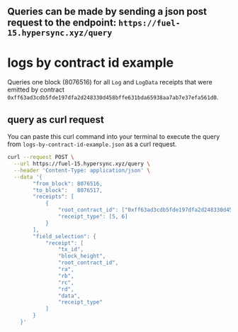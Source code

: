 ## Queries can be made by sending a json post request to the endpoint: `https://fuel-15.hypersync.xyz/query`

# logs by contract id example
Queries one block (8076516) for all `Log` and `LogData` receipts that were emitted by contract `0xff63ad3cdb5fde197dfa2d248330d458bffe631bda65938aa7ab7e37efa561d0`.

## query as curl request
You can paste this curl command into your terminal to execute the query from `logs-by-contract-id-example.json` as a curl request.

```bash
curl --request POST \
  --url https://fuel-15.hypersync.xyz/query \
  --header 'Content-Type: application/json' \
  --data '{
        "from_block": 8076516,
		"to_block":   8076517,
        "receipts": [
			{
				"root_contract_id": ["0xff63ad3cdb5fde197dfa2d248330d458bffe631bda65938aa7ab7e37efa561d0"],
				"receipt_type": [5, 6]
			}
		],
        "field_selection": {
			"receipt": [
				"tx_id",
				"block_height",
				"root_contract_id",
				"ra",
				"rb",
				"rc",
				"rd",
				"data",
				"receipt_type"
			]
		}
    }'
```

